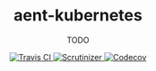 <h1 align="center">aent-kubernetes</h1>
<p align="center">TODO</p>
<p align="center">
    <a href="https://travis-ci.org/theaentmachine/aent-kubernetes">
        <img src="https://travis-ci.org/theaentmachine/aent-kubernetes.svg?branch=master" alt="Travis CI">
    </a>
    <a href="https://scrutinizer-ci.com/g/theaentmachine/aent-kubernetes/?branch=master">
        <img src="https://scrutinizer-ci.com/g/theaentmachine/aent-kubernetes/badges/quality-score.png?b=master" alt="Scrutinizer">
    </a>
    <a href="https://codecov.io/gh/theaentmachine/aent-kubernetes/branch/master">
        <img src="https://codecov.io/gh/theaentmachine/aent-kubernetes/branch/master/graph/badge.svg" alt="Codecov">
    </a>
</p>